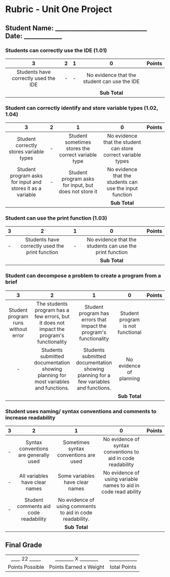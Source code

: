 # Rubric - Unit One Project

## Student Name: _____________________________ Date: ____________

### Students can correctly use the IDE (1.01)

|3 |2 |1 |0 |Points
|:-:|:-:|:-:|:-:|:-:|
| Students have correctly used the IDE|-|-|No evidence that the student can use the IDE|  |
||||**Sub Total**|  |

### Student can correctly identify and store variable types (1.02, 1.04)

|3 |2 |1 |0 |Points
|:-:|:-:|:-:|:-:|:-:|
|Student correctly stores variable types| - | Student sometimes stores the correct variable type | No evidence that the student can store correct variable types|  |
| Student program asks for input and stores it as a variable | - | Student program asks for input, but does not store it | No evidence that the students can use the input function||
||||**Sub Total**||

### Student can use the print function (1.03)

|3 |2 |1 |0 |Points|
|:-:|:-:|:-:|:-:|:-:|
| - | Students have correctly used the print function| -|No evidence that the students can use the print function ||
||||**Sub Total**||

### Student can decompose a problem to create a program from a brief

|3 |2 |1 |0 |Points
|:-:|:-:|:-:|:-:|:-:|
|Student program runs without error | The students program has a few errors, but it does not impact the program's functionality | Student program has errors that impact the program's functionality | Student program is not functional | |
| - | Students submitted documentation showing planning for most variables and functions.| Students submitted documentation showing planning for a few variables and functions.| No evidence of planning||
||||**Sub Total**||

### Student uses naming/ syntax conventions and comments to increase readability

|3|2 |1 |0 |Points
|:-:|:-:|:-:|:-:|:-:|
|-|Syntax conventions are generally used |Sometimes syntax conventions are used| No evidence of syntax conventions to aid in code readability||
|-|All variables have clear names| Some variables have clear names| No evidence of using variable names to aid in code read ability||
|-|Student comments aid code readability| No evidence of using comments to aid in code readability.||
|||**Sub Total**||

## Final Grade

||||
|:-:|:-:|:-:|
|____ 22 _____| ________ X ________|____________|
| Points Possible | Points Earned x Weight | total Points|
